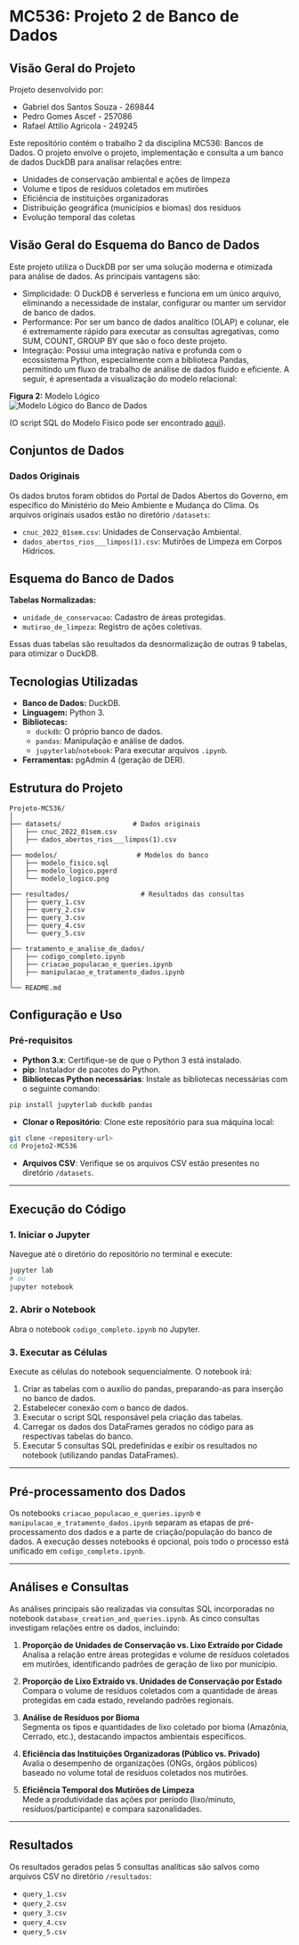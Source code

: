 # MC536: Projeto 2 de Banco de Dados

## Visão Geral do Projeto
Projeto desenvolvido por:  
- Gabriel dos Santos Souza - 269844  
- Pedro Gomes Ascef - 257086 
- Rafael Attilio Agricola - 249245

Este repositório contém o trabalho 2 da disciplina MC536: Bancos de Dados. O projeto envolve o projeto, implementação e consulta a um banco de dados DuckDB para analisar relações entre:

- Unidades de conservação ambiental e ações de limpeza
- Volume e tipos de resíduos coletados em mutirões
- Eficiência de instituições organizadoras
- Distribuição geográfica (municípios e biomas) dos resíduos
- Evolução temporal das coletas

## Visão Geral do Esquema do Banco de Dados
Este projeto utiliza o DuckDB por ser uma solução moderna e otimizada para análise de dados. As principais vantagens são:

- Simplicidade: O DuckDB é serverless e funciona em um único arquivo, eliminando a necessidade de instalar, configurar ou manter um servidor de banco de dados.
- Performance: Por ser um banco de dados analítico (OLAP) e colunar, ele é extremamente rápido para executar as consultas agregativas, como SUM, COUNT, GROUP BY que são o foco deste projeto.
- Integração: Possui uma integração nativa e profunda com o ecossistema Python, especialmente com a biblioteca Pandas, permitindo um fluxo de trabalho de análise de dados fluido e eficiente.
 A seguir, é apresentada a visualização do modelo relacional:

**Figura 2:** Modelo Lógico  
![Modelo Lógico do Banco de Dados](modelos/modelo_logico.png)  

(O script SQL do Modelo Físico pode ser encontrado [aqui](modelos/modelo_fisico.sql)).

## Conjuntos de Dados
### Dados Originais
Os dados brutos foram obtidos do Portal de Dados Abertos do Governo, em específico do Ministério do Meio Ambiente e Mudança do Clima. Os arquivos originais usados estão no diretório `/datasets`:
- `cnuc_2022_01sem.csv`: Unidades de Conservação Ambiental.
- `dados_abertos_rios___limpos(1).csv`: Mutirões de Limpeza em Corpos Hídricos.

## Esquema do Banco de Dados

**Tabelas Normalizadas:**
- `unidade_de_conservacao`: Cadastro de áreas protegidas.
- `mutirao_de_limpeza`: Registro de ações coletivas.

Essas duas tabelas são resultados da desnormalização de outras 9 tabelas, para otimizar o DuckDB.


## Tecnologias Utilizadas
- **Banco de Dados:** DuckDB.
- **Linguagem:** Python 3.
- **Bibliotecas:**
  - `duckdb`: O próprio banco de dados.
  - `pandas`: Manipulação e análise de dados.
  - `jupyterlab`/`notebook`: Para executar arquivos `.ipynb`.
- **Ferramentas:** pgAdmin 4 (geração de DER).

## Estrutura do Projeto
```plaintext
Projeto-MC536/
│
├── datasets/                  # Dados originais
│   ├── cnuc_2022_01sem.csv
│   ├── dados_abertos_rios___limpos(1).csv
│
├── modelos/                    # Modelos do banco
│   ├── modelo_fisico.sql
│   ├── modelo_logico.pgerd
│   └── modelo_logico.png
│
├── resultados/                  # Resultados das consultas
│   ├── query_1.csv
│   ├── query_2.csv
│   ├── query_3.csv
│   ├── query_4.csv
│   └── query_5.csv
│
├── tratamento_e_analise_de_dados/                
│   ├── codigo_completo.ipynb
│   ├── criacao_populacao_e_queries.ipynb
│   ├── manipulacao_e_tratamento_dados.ipynb
│            
└── README.md                            
```

## Configuração e Uso
### Pré-requisitos
- **Python 3.x**: Certifique-se de que o Python 3 está instalado.
- **pip**: Instalador de pacotes do Python.
- **Bibliotecas Python necessárias**: Instale as bibliotecas necessárias com o seguinte comando:
 ```bash
 pip install jupyterlab duckdb pandas 
 ```
- **Clonar o Repositório**: Clone este repositório para sua máquina local:
 ```bash
 git clone <repository-url>
 cd Projeto2-MC536
 ```
- **Arquivos CSV**: Verifique se os arquivos CSV estão presentes no diretório `/datasets`.

---
## Execução do Código
### 1. Iniciar o Jupyter
Navegue até o diretório do repositório no terminal e execute:
```bash
jupyter lab
# ou
jupyter notebook
```
### 2. Abrir o Notebook
Abra o notebook `codigo_completo.ipynb` no Jupyter.
### 3. Executar as Células
Execute as células do notebook sequencialmente. O notebook irá:

1. Criar as tabelas com o auxílio do pandas, preparando-as para inserção no banco de dados.
2. Estabelecer conexão com o banco de dados.
3. Executar o script SQL responsável pela criação das tabelas.
4. Carregar os dados dos DataFrames gerados no código para as respectivas tabelas do banco.
5. Executar 5 consultas SQL predefinidas e exibir os resultados no notebook (utilizando pandas DataFrames).

---
## Pré-processamento dos Dados

Os notebooks `criacao_populacao_e_queries.ipynb` e `manipulacao_e_tratamento_dados.ipynb` separam as etapas de pré-processamento dos dados e a parte de criação/população do banco de dados. A execução desses notebooks é opcional, pois todo o processo está unificado em `codigo_completo.ipynb`.

---
## Análises e Consultas
As análises principais são realizadas via consultas SQL incorporadas no notebook
`database_creation_and_queries.ipynb`. As cinco consultas investigam relações entre os dados, incluindo:

1. **Proporção de Unidades de Conservação vs. Lixo Extraído por Cidade**  
   Analisa a relação entre áreas protegidas e volume de resíduos coletados em mutirões, identificando padrões de geração de lixo por município.

2. **Proporção de Lixo Extraído vs. Unidades de Conservação por Estado**  
   Compara o volume de resíduos coletados com a quantidade de áreas protegidas em cada estado, revelando padrões regionais.

3. **Análise de Resíduos por Bioma**  
   Segmenta os tipos e quantidades de lixo coletado por bioma (Amazônia, Cerrado, etc.), destacando impactos ambientais específicos.

4. **Eficiência das Instituições Organizadoras (Público vs. Privado)**  
   Avalia o desempenho de organizações (ONGs, órgãos públicos) baseado no volume total de resíduos coletados nos mutirões.

5. **Eficiência Temporal dos Mutirões de Limpeza**  
   Mede a produtividade das ações por período (lixo/minuto, resíduos/participante) e compara sazonalidades.
---
## Resultados
Os resultados gerados pelas 5 consultas analíticas são salvos como arquivos CSV no diretório `/resultados`:
- `query_1.csv`
- `query_2.csv`
- `query_3.csv`
- `query_4.csv`
- `query_5.csv`

